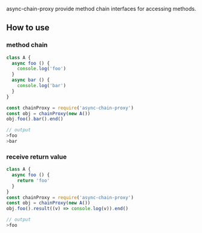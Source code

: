 async-chain-proxy provide method chain interfaces for accessing methods.

## How to use

### method chain

```js
class A {
  async foo () {
    console.log('foo')
  }
  async bar () {
    console.log('bar')
  }
}

const chainProxy = require('async-chain-proxy')
const obj = chainProxy(new A())
obj.foo().bar().end()

// output
>foo
>bar
```

### receive return value

```js
class A {
  async foo () {
    return 'foo'
  }
}
const chainProxy = require('async-chain-proxy')
const obj = chainProxy(new A())
obj.foo().result((v) => console.log(v)).end()

// output
>foo
```

